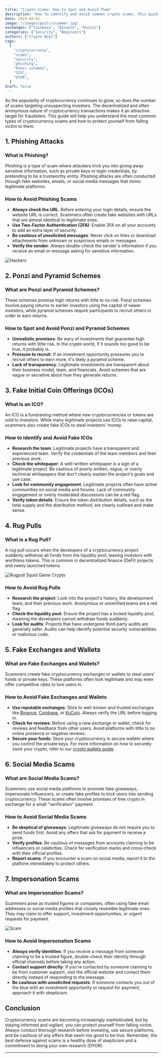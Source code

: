 ```yaml
---
title: "Crypto Scams: How to Spot and Avoid Them"
description: "How to identify and avoid common crypto scams. This guide covers everything from phishing attacks and Ponzi schemes to fake ICOs, helping you stay safe in the crypto world."
date: 2024-09-03
image: "/images/posts/scammer.jpg"
exchanges: ["Coinbase", "Binance", "KuCoin"]
categories: ["Security", "Beginners"]
authors: ["Crypto Wiki"]
tags:
  [
    "cryptocurrency",
    "scams",
    "security",
    "phishing",
    "Ponzi schemes",
    "ICO",
    "DYOR",
  ]
draft: false
---
```


As the popularity of cryptocurrency continues to grow, so does the number of scams targeting unsuspecting investors. The decentralized and often anonymous nature of cryptocurrency transactions makes it an attractive target for fraudsters. This guide will help you understand the most common types of cryptocurrency scams and how to protect yourself from falling victim to them.

## 1. **Phishing Attacks**

### What is Phishing?

Phishing is a type of scam where attackers trick you into giving away sensitive information, such as private keys or login credentials, by pretending to be a trustworthy entity. Phishing attacks are often conducted through fake websites, emails, or social media messages that mimic legitimate platforms.

### How to Avoid Phishing Scams

- **Always check the URL**: Before entering your login details, ensure the website URL is correct. Scammers often create fake websites with URLs that are almost identical to legitimate ones.
- **Use Two-Factor Authentication (2FA)**: Enable 2FA on all your accounts to add an extra layer of security.
- **Be cautious of unsolicited messages**: Never click on links or download attachments from unknown or suspicious emails or messages.
- **Verify the sender**: Always double-check the sender's information if you receive an email or message asking for sensitive information.

![Hackers](/images/posts/hacker.jpg)

## 2. **Ponzi and Pyramid Schemes**

### What are Ponzi and Pyramid Schemes?

These schemes promise high returns with little to no risk. Ponzi schemes involve paying returns to earlier investors using the capital of newer investors, while pyramid schemes require participants to recruit others in order to earn returns.

### How to Spot and Avoid Ponzi and Pyramid Schemes

- **Unrealistic promises**: Be wary of investments that guarantee high returns with little risk. In the crypto world, if it sounds too good to be true, it probably is.
- **Pressure to recruit**: If an investment opportunity pressures you to recruit others to earn more, it's likely a pyramid scheme.
- **Lack of transparency**: Legitimate investments are transparent about their business model, team, and financials. Avoid schemes that are vague or secretive about how they generate returns.

## 3. **Fake Initial Coin Offerings (ICOs)**

### What is an ICO?

An ICO is a fundraising method where new cryptocurrencies or tokens are sold to investors. While many legitimate projects use ICOs to raise capital, scammers also create fake ICOs to steal investors' money.

### How to Identify and Avoid Fake ICOs

- **Research the team**: Legitimate projects have a transparent and experienced team. Verify the credentials of the team members and their previous work.
- **Check the whitepaper**: A well-written whitepaper is a sign of a legitimate project. Be cautious of poorly written, vague, or overly technical whitepapers that don't clearly explain the project's goals and use case.
- **Look for community engagement**: Legitimate projects often have active communities on social media and forums. Lack of community engagement or overly moderated discussions can be a red flag.
- **Verify token details**: Ensure the token distribution details, such as the total supply and the distribution method, are clearly outlined and make sense.

## 4. **Rug Pulls**

### What is a Rug Pull?

A rug pull occurs when the developers of a cryptocurrency project suddenly withdraw all funds from the liquidity pool, leaving investors with worthless tokens. This is common in decentralized finance (DeFi) projects and newly launched tokens.

![Rugpull Squid Game Crypto](/images/posts/rugpull.jpg)

### How to Avoid Rug Pulls

- **Research the project**: Look into the project's history, the development team, and their previous work. Anonymous or unverified teams are a red flag.
- **Check the liquidity pool**: Ensure the project has a locked liquidity pool, meaning the developers cannot withdraw funds suddenly.
- **Look for audits**: Projects that have undergone third-party audits are generally safer. Audits can help identify potential security vulnerabilities or malicious code.

## 5. **Fake Exchanges and Wallets**

### What are Fake Exchanges and Wallets?

Scammers create fake cryptocurrency exchanges or wallets to steal users' funds or private keys. These platforms often look legitimate and may even offer competitive rates to lure users in.

### How to Avoid Fake Exchanges and Wallets

- **Use reputable exchanges**: Stick to well-known and trusted exchanges like [Binance](/exchanges/binance), [Coinbase](/exchanges/coinbase), or [KuCoin](/exchanges/kucoin). Always verify the URL before logging in.
- **Check for reviews**: Before using a new exchange or wallet, check for reviews and feedback from other users. Avoid platforms with little to no online presence or negative reviews.
- **Secure your funds**: Store your cryptocurrency in secure wallets where you control the private keys. For more information on how to securely store your crypto, refer to our [crypto wallets guide](/how-to-store-crypto).

## 6. **Social Media Scams**

### What are Social Media Scams?

Scammers use social media platforms to promote fake giveaways, impersonate influencers, or create fake profiles to trick users into sending cryptocurrency. These scams often involve promises of free crypto in exchange for a small "verification" payment.

### How to Avoid Social Media Scams

- **Be skeptical of giveaways**: Legitimate giveaways do not require you to send funds first. Avoid any offers that ask for payment to receive a prize.
- **Verify profiles**: Be cautious of messages from accounts claiming to be influencers or celebrities. Check for verification marks and cross-check with their official profiles.
- **Report scams**: If you encounter a scam on social media, report it to the platform immediately to protect others.

## 7. **Impersonation Scams**

### What are Impersonation Scams?

Scammers pose as trusted figures or companies, often using fake email addresses or social media profiles that closely resemble legitimate ones. They may claim to offer support, investment opportunities, or urgent requests for payment.

![Scam](/images/posts/scam.jpg)

### How to Avoid Impersonation Scams

- **Always verify identities**: If you receive a message from someone claiming to be a trusted figure, double-check their identity through official channels before taking any action.
- **Contact support directly**: If you're contacted by someone claiming to be from customer support, visit the official website and contact them directly instead of responding to the message.
- **Be cautious with unsolicited requests**: If someone contacts you out of the blue with an investment opportunity or request for payment, approach it with skepticism.

## Conclusion

Cryptocurrency scams are becoming increasingly sophisticated, but by staying informed and vigilant, you can protect yourself from falling victim. Always conduct thorough research before investing, use secure platforms, and be cautious of any offers that seem too good to be true. Remember, the best defense against scams is a healthy dose of skepticism and a commitment to doing your own research (DYOR).

---
